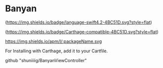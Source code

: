 # Banyan

(https://img.shields.io/badge/language-swift4.2-4BC51D.svg?style=flat)

(https://img.shields.io/badge/Carthage-compatible-4BC51D.svg?style=flat)

https://img.shields.io/apm/l/:packageName.svg

For Installing with Carthage, add it to your Cartfile.

github "shuniiiig/BanyanViewController"
